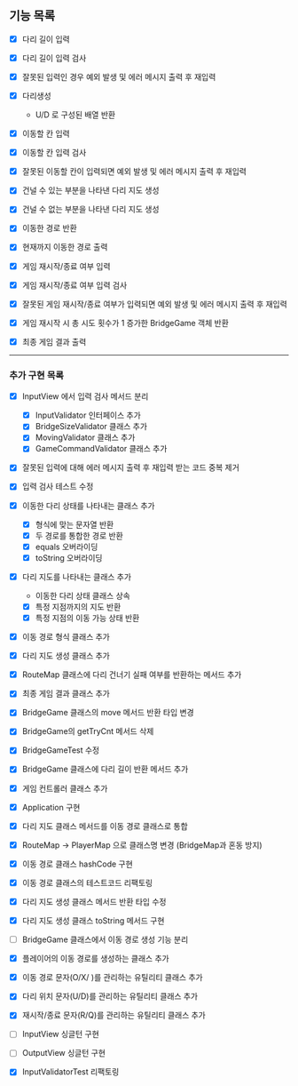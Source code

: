 ## 기능 목록

- [x] 다리 길이 입력
- [x] 다리 길이 입력 검사
- [x] 잘못된 입력인 경우 예외 발생 및 에러 메시지 출력 후 재입력

- [x] 다리생성
  - U/D 로 구성된 배열 반환

- [x] 이동할 칸 입력
- [x] 이동할 칸 입력 검사
- [x] 잘못된 이동할 칸이 입력되면 예외 발생 및 에러 메시지 출력 후 재입력

- [x] 건널 수 있는 부분을 나타낸 다리 지도 생성
- [x] 건널 수 없는 부분을 나타낸 다리 지도 생성

- [x] 이동한 경로 반환

- [x] 현재까지 이동한 경로 출력

- [x] 게임 재시작/종료 여부 입력
- [x] 게임 재시작/종료 여부 입력 검사
- [x] 잘못된 게임 재시작/종료 여부가 입력되면 예외 발생 및 에러 메시지 출력 후 재입력

- [x] 게임 재시작 시 총 시도 횟수가 1 증가한 BridgeGame 객체 반환

- [x] 최종 게임 결과 출력


---
### 추가 구현 목록
- [x] InputView 에서 입력 검사 메서드 분리
  - [x] InputValidator 인터페이스 추가
  - [x] BridgeSizeValidator 클래스 추가
  - [x] MovingValidator 클래스 추가
  - [x] GameCommandValidator 클래스 추가 

- [x] 잘못된 입력에 대해 에러 메시지 출력 후 재입력 받는 코드 중복 제거
- [x] 입력 검사 테스트 수정

- [x] 이동한 다리 상태를 나타내는 클래스 추가
  - [x] 형식에 맞는 문자열 반환
  - [x] 두 경로를 통합한 경로 반환
  - [x] equals 오버라이딩
  - [x] toString 오버라이딩

- [x] 다리 지도를 나타내는 클래스 추가
  - 이동한 다리 상태 클래스 상속
  - [x] 특정 지점까지의 지도 반환
  - [x] 특정 지점의 이동 가능 상태 반환

- [x] 이동 경로 형식 클래스 추가

- [x] 다리 지도 생성 클래스 추가

- [x] RouteMap 클래스에 다리 건너기 실패 여부를 반환하는 메서드 추가

- [x] 최종 게임 결과 클래스 추가
- [x] BridgeGame 클래스의 move 메서드 반환 타입 변경
- [x] BridgeGame의 getTryCnt 메서드 삭제
- [x] BridgeGameTest 수정

- [x] BridgeGame 클래스에 다리 길이 반환 메서드 추가
- [x] 게임 컨트롤러 클래스 추가
- [x] Application 구현


- [x] 다리 지도 클래스 메서드를 이동 경로 클래스로 통합
- [x] RouteMap -> PlayerMap 으로 클래스명 변경 (BridgeMap과 혼동 방지)
- [x] 이동 경로 클래스 hashCode 구현
- [x] 이동 경로 클래스의 테스트코드 리팩토링


- [x] 다리 지도 생성 클래스 메서드 반환 타입 수정
- [x] 다리 지도 생성 클래스 toString 메서드 구현


- [ ] BridgeGame 클래스에서 이동 경로 생성 기능 분리
- [x] 플레이어의 이동 경로를 생성하는 클래스 추가


- [x] 이동 경로 문자(O/X/ )를 관리하는 유틸리티 클래스 추가
- [x] 다리 위치 문자(U/D)를 관리하는 유틸리티 클래스 추가
- [x] 재시작/종료 문자(R/Q)를 관리하는 유틸리티 클래스 추가


- [ ] InputView 싱글턴 구현
- [ ] OutputView 싱글턴 구현

- [x] InputValidatorTest 리팩토링
